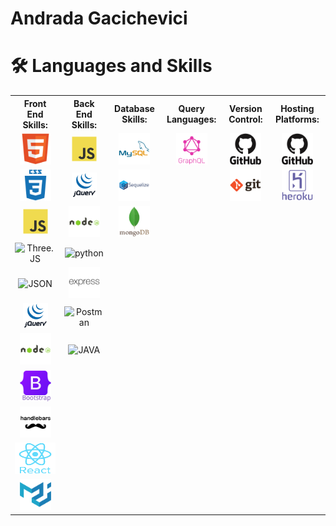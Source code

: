 # Andrada Gacichevici

<h1>🛠 Languages and Skills</h1>	
<table>	
    <tr>	    
        <th style="text-align:center">Front End Skills:</th>	       
        <th style="text-align:center">Back End Skills:</th>	        
        <th style="text-align:center">Database Skills:</th>	        
        <th style="text-align:center">Query Languages:</th>	        
        <th style="text-align:center">Version Control:</th>	        
        <th style="text-align:center">Hosting Platforms:</th>	        
    </tr>	    
    <tr>	   
        <td align="center">	      
            <img src="https://raw.githubusercontent.com/devicons/devicon/master/icons/html5/html5-original.svg" title="HTML5" alt="HTML" width="50" height="50"/>	            
        </td>	      
        <td align="center">	        
            <img src="https://raw.githubusercontent.com/devicons/devicon/master/icons/javascript/javascript-original.svg" title="JavaScript" alt="JavaScript" width="40" height="40"/>	            
        </td>	        
        <td align="center">	       
            <img src="https://raw.githubusercontent.com/devicons/devicon/master/icons/mysql/mysql-original-wordmark.svg" title="MySQL"  alt="MySQL" width="50" height="50"/>	            
        </td>	        
        <td align="center">	        
            <img src="https://raw.githubusercontent.com/devicons/devicon/master/icons/graphql/graphql-plain-wordmark.svg" title="GraphQL"  alt="GraphQL" width="50" height="50"/>	            
        </td>	     
        <td align="center">	        
            <img src="https://raw.githubusercontent.com/devicons/devicon/master/icons/github/github-original-wordmark.svg" title="GitHub" alt="GitHub" width="50" height="50"/>	           
        </td>	       
        <td align="center">	        
            <img src="https://raw.githubusercontent.com/devicons/devicon/master/icons/github/github-original-wordmark.svg" title="GitHub" alt="GitHub" width="50" height="50"/>	           
        </td>	        
    </tr>	    
    <tr>	    
        <td align="center">	        
            <img src="https://raw.githubusercontent.com/devicons/devicon/master/icons/css3/css3-plain-wordmark.svg"  title="CSS3" alt="CSS" width="50" height="50"/>	            
        </td>	        
        <td align="center">	        
            <img src="https://raw.githubusercontent.com/devicons/devicon/master/icons/jquery/jquery-original-wordmark.svg" title="jQuery" alt="jQuery" width="40" height="40"/>	            
        </td>
        <td align="center">	        
            <img src="https://raw.githubusercontent.com/devicons/devicon/master/icons/sequelize/sequelize-original-wordmark.svg" title="Sequelize"  alt="Sequelize" width="50" height="50"/>	            
        </td>	
        <td> </td>
        <td align="center">	       
             <img src="https://raw.githubusercontent.com/devicons/devicon/master/icons/git/git-original-wordmark.svg" title="Git" alt="Git" width="50" height="50"/>	            
        </td>	        
        <td align="center">	      
            <img src="https://raw.githubusercontent.com/devicons/devicon/master/icons/heroku/heroku-original-wordmark.svg" title="Heroku" alt="Heroku" width="50" height="50"/>	          
        </td>	        
    </tr>	    
    <tr>	    
        <td align="center">	        
            <img src="https://raw.githubusercontent.com/devicons/devicon/master/icons/javascript/javascript-original.svg" title="JavaScript" alt="JavaScript" width="40" height="40"/>	            
        </td>	        
        <td align="center">	       
            <img src="https://raw.githubusercontent.com/devicons/devicon/master/icons/nodejs/nodejs-original-wordmark.svg" title="NodeJS" alt="NodeJS" width="50" height="50"/>	           
        </td>	        
        <td align="center">	        
            <img src="https://raw.githubusercontent.com/devicons/devicon/master/icons/mongodb/mongodb-original-wordmark.svg" title="MongoDB"  alt="MongoDB" width="50" height="50"/>	            
        </td>	        
    </tr>	
    <tr>
         <td align="center">	        
            <img src="https://tse1.mm.bing.net/th?id=OIP.aDcnXab1QC_5KF8JUxDEYAHaDv&pid=Api&P=0" title="Three.JS" alt="Three.JS" width="70" height="40"/>	            
        </td>	
        <td align="center">	        
            <img src="https://tse2.mm.bing.net/th?id=OIP.f9-0w8rdG01Q_8KZfPrFWQHaD4&pid=Api&P=0" title="python" alt="python" width="70" height="40"/>	            
        </td>	
    </tr> 
    <tr>
         <td align="center">	        
            <img src="https://tse3.mm.bing.net/th?id=OIP.DnwR8i3TAvCoL53ObTdDpAHaFk&pid=Api&P=0" title="JSON" alt="JSON" width="40" height="40"/>	            
        </td>	
        <td align="center">	        
            <img src="https://raw.githubusercontent.com/devicons/devicon/master/icons/express/express-original-wordmark.svg" title="Express" alt="Express" width="50" height="50"/>	               
        </tr>
    </tr> 
    <tr>	    
        <td align="center">	        
            <img src="https://raw.githubusercontent.com/devicons/devicon/master/icons/jquery/jquery-original-wordmark.svg" title="jQuery" alt="jQuery" width="40" height="40"/>	            
        </td>		       
        <td align="center">	              
             <img src="https://www.vectorlogo.zone/logos/getpostman/getpostman-icon.svg" title="Postman"  alt="Postman" width="50" height="50"/>	            
        </td>	
    <tr>
        <td align="center">	       
            <img src="https://raw.githubusercontent.com/devicons/devicon/master/icons/nodejs/nodejs-original-wordmark.svg" title="NodeJS" alt="NodeJS" width="50" height="50"/>	           
        </td>
        <td align="center">	       
            <img src="https://tse1.mm.bing.net/th?id=OIP.ADqbtRNCtoGE-1bvvoSQdgHaE8&pid=Api&rs=1&c=1&qlt=95&w=159&h=106" title="JAVA" alt="JAVA" width="80" height="60"/>	           
        </td>
    </tr>
    <tr>	    
        <td align="center">	        
        <img src="https://raw.githubusercontent.com/devicons/devicon/master/icons/bootstrap/bootstrap-original-wordmark.svg" title="Boot Strap" alt="Boot Strap" width="50" height="50"/>	            
        </td>	       	     
    </tr>	   
    <tr>	   
        <td align="center">	       
            <img src="https://raw.githubusercontent.com/devicons/devicon/master/icons/handlebars/handlebars-original-wordmark.svg" title="Handlebars" alt="Handlebars" width="50" height="50"/>	            
        </td>	       
    </tr>	    
    <tr>	   
        <td align="center">	      
            <img src="https://raw.githubusercontent.com/devicons/devicon/master/icons/react/react-original-wordmark.svg" title="React" alt="React" width="70" height="50"/>	           
        </td>	       
    </tr>	    
    <tr>	    
        <td align="center">	      
            <img src="https://raw.githubusercontent.com/devicons/devicon/master/icons/materialui/materialui-original.svg" title="Material UI" alt="Material UI" width="50" height="50"/>	            
        </td>	       
    </tr>	   
</table>	
<br>	
